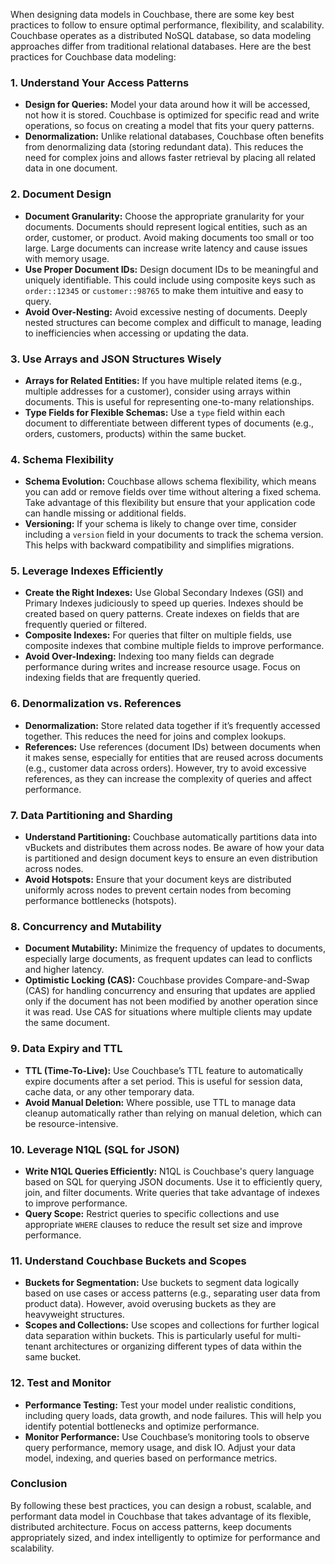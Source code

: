 When designing data models in Couchbase, there are some key best practices to follow to ensure optimal performance, flexibility, and scalability. Couchbase operates as a distributed NoSQL database, so data modeling approaches differ from traditional relational databases. Here are the best practices for Couchbase data modeling:

### 1. **Understand Your Access Patterns**
   - **Design for Queries:** Model your data around how it will be accessed, not how it is stored. Couchbase is optimized for specific read and write operations, so focus on creating a model that fits your query patterns.
   - **Denormalization:** Unlike relational databases, Couchbase often benefits from denormalizing data (storing redundant data). This reduces the need for complex joins and allows faster retrieval by placing all related data in one document.

### 2. **Document Design**
   - **Document Granularity:** Choose the appropriate granularity for your documents. Documents should represent logical entities, such as an order, customer, or product. Avoid making documents too small or too large. Large documents can increase write latency and cause issues with memory usage.
   - **Use Proper Document IDs:** Design document IDs to be meaningful and uniquely identifiable. This could include using composite keys such as `order::12345` or `customer::98765` to make them intuitive and easy to query.
   - **Avoid Over-Nesting:** Avoid excessive nesting of documents. Deeply nested structures can become complex and difficult to manage, leading to inefficiencies when accessing or updating the data.

### 3. **Use Arrays and JSON Structures Wisely**
   - **Arrays for Related Entities:** If you have multiple related items (e.g., multiple addresses for a customer), consider using arrays within documents. This is useful for representing one-to-many relationships.
   - **Type Fields for Flexible Schemas:** Use a `type` field within each document to differentiate between different types of documents (e.g., orders, customers, products) within the same bucket.

### 4. **Schema Flexibility**
   - **Schema Evolution:** Couchbase allows schema flexibility, which means you can add or remove fields over time without altering a fixed schema. Take advantage of this flexibility but ensure that your application code can handle missing or additional fields.
   - **Versioning:** If your schema is likely to change over time, consider including a `version` field in your documents to track the schema version. This helps with backward compatibility and simplifies migrations.

### 5. **Leverage Indexes Efficiently**
   - **Create the Right Indexes:** Use Global Secondary Indexes (GSI) and Primary Indexes judiciously to speed up queries. Indexes should be created based on query patterns. Create indexes on fields that are frequently queried or filtered.
   - **Composite Indexes:** For queries that filter on multiple fields, use composite indexes that combine multiple fields to improve performance.
   - **Avoid Over-Indexing:** Indexing too many fields can degrade performance during writes and increase resource usage. Focus on indexing fields that are frequently queried.

### 6. **Denormalization vs. References**
   - **Denormalization:** Store related data together if it’s frequently accessed together. This reduces the need for joins and complex lookups.
   - **References:** Use references (document IDs) between documents when it makes sense, especially for entities that are reused across documents (e.g., customer data across orders). However, try to avoid excessive references, as they can increase the complexity of queries and affect performance.
   
### 7. **Data Partitioning and Sharding**
   - **Understand Partitioning:** Couchbase automatically partitions data into vBuckets and distributes them across nodes. Be aware of how your data is partitioned and design document keys to ensure an even distribution across nodes.
   - **Avoid Hotspots:** Ensure that your document keys are distributed uniformly across nodes to prevent certain nodes from becoming performance bottlenecks (hotspots).

### 8. **Concurrency and Mutability**
   - **Document Mutability:** Minimize the frequency of updates to documents, especially large documents, as frequent updates can lead to conflicts and higher latency.
   - **Optimistic Locking (CAS):** Couchbase provides Compare-and-Swap (CAS) for handling concurrency and ensuring that updates are applied only if the document has not been modified by another operation since it was read. Use CAS for situations where multiple clients may update the same document.

### 9. **Data Expiry and TTL**
   - **TTL (Time-To-Live):** Use Couchbase’s TTL feature to automatically expire documents after a set period. This is useful for session data, cache data, or any other temporary data.
   - **Avoid Manual Deletion:** Where possible, use TTL to manage data cleanup automatically rather than relying on manual deletion, which can be resource-intensive.

### 10. **Leverage N1QL (SQL for JSON)**
   - **Write N1QL Queries Efficiently:** N1QL is Couchbase's query language based on SQL for querying JSON documents. Use it to efficiently query, join, and filter documents. Write queries that take advantage of indexes to improve performance.
   - **Query Scope:** Restrict queries to specific collections and use appropriate `WHERE` clauses to reduce the result set size and improve performance.

### 11. **Understand Couchbase Buckets and Scopes**
   - **Buckets for Segmentation:** Use buckets to segment data logically based on use cases or access patterns (e.g., separating user data from product data). However, avoid overusing buckets as they are heavyweight structures.
   - **Scopes and Collections:** Use scopes and collections for further logical data separation within buckets. This is particularly useful for multi-tenant architectures or organizing different types of data within the same bucket.

### 12. **Test and Monitor**
   - **Performance Testing:** Test your model under realistic conditions, including query loads, data growth, and node failures. This will help you identify potential bottlenecks and optimize performance.
   - **Monitor Performance:** Use Couchbase’s monitoring tools to observe query performance, memory usage, and disk IO. Adjust your data model, indexing, and queries based on performance metrics.

### Conclusion
By following these best practices, you can design a robust, scalable, and performant data model in Couchbase that takes advantage of its flexible, distributed architecture. Focus on access patterns, keep documents appropriately sized, and index intelligently to optimize for performance and scalability.